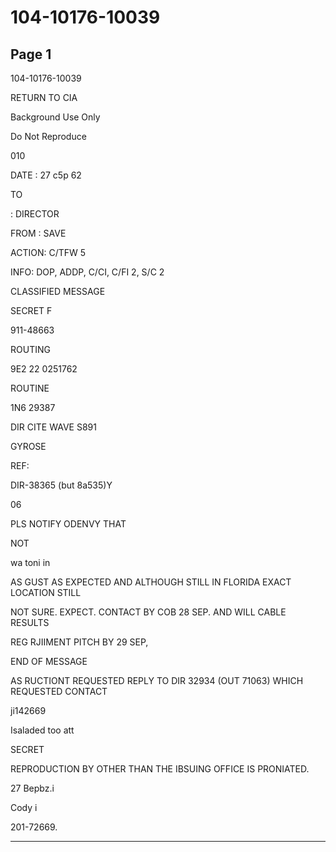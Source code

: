 # 104-10176-10039

## Page 1

104-10176-10039

RETURN TO CIA

Background Use Only

Do Not Reproduce

010

DATE : 27 c5p 62

TO

: DIRECTOR

FROM : SAVE

ACTION: C/TFW 5

INFO: DOP, ADDP, C/CI, C/FI 2, S/C 2

CLASSIFIED MESSAGE

SECRET F

911-48663

ROUTING

9E2 22 0251762

ROUTINE

1N6 29387

DIR CITE WAVE S891

GYROSE

REF:

DIR-38365 (but 8a535)Y

06

PLS NOTIFY ODENVY THAT

NOT

wa toni in

AS GUST AS EXPECTED AND ALTHOUGH STILL IN FLORIDA EXACT LOCATION STILL

NOT SURE. EXPECT. CONTACT BY COB 28 SEP. AND WILL CABLE RESULTS

REG RJIIMENT PITCH BY 29 SEP,

END OF MESSAGE

AS RUCTIONT REQUESTED REPLY TO DIR 32934 (OUT 71063) WHICH REQUESTED CONTACT

ji142669

Isaladed too att

SECRET

REPRODUCTION BY OTHER THAN THE IBSUING OFFICE IS PRONIATED.

27 Bepbz.i

Cody i

201-72669.

---

